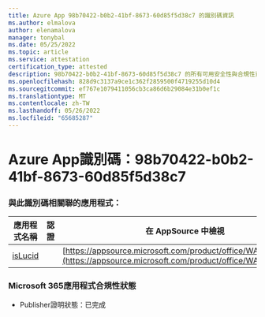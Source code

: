 ```yaml
---
title: Azure App 98b70422-b0b2-41bf-8673-60d85f5d38c7 的識別碼資訊
ms.author: elmalova
author: elenamalova
manager: tonybal
ms.date: 05/25/2022
ms.topic: article
ms.service: attestation
certification_type: attested
description: 98b70422-b0b2-41bf-8673-60d85f5d38c7 的所有可用安全性與合規性資訊。
ms.openlocfilehash: 828d9c3137a9ce1c362f2859500f4719255d10d4
ms.sourcegitcommit: ef767e1079411056cb3ca86d6b29084e31b0ef1c
ms.translationtype: MT
ms.contentlocale: zh-TW
ms.lasthandoff: 05/26/2022
ms.locfileid: "65685287"
---
```

# <a name="azure-app-id-98b70422-b0b2-41bf-8673-60d85f5d38c7"></a>Azure App識別碼：98b70422-b0b2-41bf-8673-60d85f5d38c7


### <a name="apps-associated-with-this-id"></a>與此識別碼相關聯的應用程式：
| **應用程式名稱** | **認證** | **在 AppSource 中檢視** |
|--------------|---------------|-----------------------|
| [isLucid](../forward/WA200002385.md) |  | [https://appsource.microsoft.com/product/office/WA200002385](https://appsource.microsoft.com/product/office/WA200002385) |

### <a name="microsoft-365-app-compliance-status"></a>Microsoft 365應用程式合規性狀態
- Publisher證明狀態：已完成
